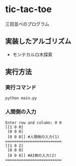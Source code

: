 # tic-tac-toe

三目並べのプログラム

## 実装したアルゴリズム

- モンテカルロ木探索

## 実行方法

### 実行コマンド

```
python main.py
```

### 人間側の入力

```
Enter row and column: 0 0
[[1 0 0]
 [0 0 0]
 [0 0 0]] #人間側の入力(1)
=========================
[[1 0 2]
 [0 0 0]
 [0 0 0]] #AI側の入力(2)
=========================
```
